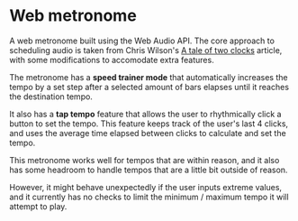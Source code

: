# Web metronome
A web metronome built using the Web Audio API. The core approach to scheduling audio is taken from Chris Wilson's [A tale of two clocks](https://web.dev/audio-scheduling/) article, with some modifications to accomodate extra features. 

The metronome has a **speed trainer mode** that automatically increases the tempo by a set step after a selected amount of bars elapses
until it reaches the destination tempo. 

It also has a **tap tempo** feature that allows the user to rhythmically click a button to set the tempo. This feature keeps track of the user's last 4 clicks, and uses the average time elapsed between clicks to calculate and set the tempo. 

This metronome works well for tempos that are within reason, and it also has some headroom to handle tempos that are a little bit outside of reason.

However, it might behave unexpectedly if the user inputs extreme values, and it currently has no checks to limit the minimum / maximum tempo it will attempt to play.
